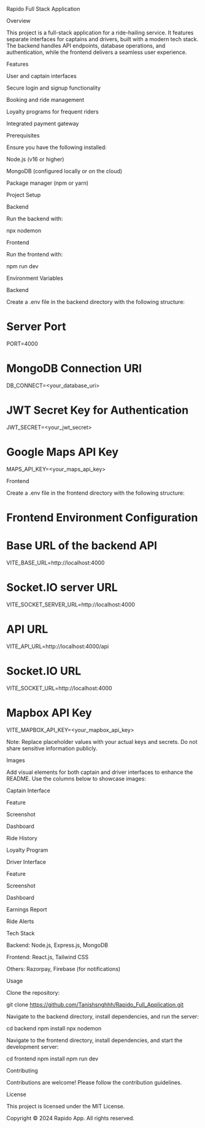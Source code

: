 Rapido Full Stack Application

Overview

This project is a full-stack application for a ride-hailing service. It features separate interfaces for captains and drivers, built with a modern tech stack. The backend handles API endpoints, database operations, and authentication, while the frontend delivers a seamless user experience.

Features

User and captain interfaces

Secure login and signup functionality

Booking and ride management

Loyalty programs for frequent riders

Integrated payment gateway

Prerequisites

Ensure you have the following installed:

Node.js (v16 or higher)

MongoDB (configured locally or on the cloud)

Package manager (npm or yarn)

Project Setup

Backend

Run the backend with:

npx nodemon

Frontend

Run the frontend with:

npm run dev

Environment Variables

Backend

Create a .env file in the backend directory with the following structure:

# Server Port
PORT=4000

# MongoDB Connection URI
DB_CONNECT=<your_database_uri>

# JWT Secret Key for Authentication
JWT_SECRET=<your_jwt_secret>

# Google Maps API Key
MAPS_API_KEY=<your_maps_api_key>

Frontend

Create a .env file in the frontend directory with the following structure:

# Frontend Environment Configuration

# Base URL of the backend API
VITE_BASE_URL=http://localhost:4000

# Socket.IO server URL
VITE_SOCKET_SERVER_URL=http://localhost:4000

# API URL
VITE_API_URL=http://localhost:4000/api

# Socket.IO URL
VITE_SOCKET_URL=http://localhost:4000

# Mapbox API Key
VITE_MAPBOX_API_KEY=<your_mapbox_api_key>

Note: Replace placeholder values with your actual keys and secrets. Do not share sensitive information publicly.

Images

Add visual elements for both captain and driver interfaces to enhance the README. Use the columns below to showcase images:

Captain Interface

Feature

Screenshot

Dashboard



Ride History



Loyalty Program



Driver Interface

Feature

Screenshot

Dashboard



Earnings Report



Ride Alerts



Tech Stack

Backend: Node.js, Express.js, MongoDB

Frontend: React.js, Tailwind CSS

Others: Razorpay, Firebase (for notifications)

Usage

Clone the repository:

git clone https://github.com/Tanishsnghhh/Rapido_Full_Application.git

Navigate to the backend directory, install dependencies, and run the server:

cd backend
npm install
npx nodemon

Navigate to the frontend directory, install dependencies, and start the development server:

cd frontend
npm install
npm run dev

Contributing

Contributions are welcome! Please follow the contribution guidelines.

License

This project is licensed under the MIT License.

Copyright © 2024 Rapido App. All rights reserved.


